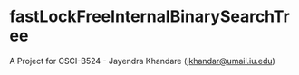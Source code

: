 # fastLockFreeInternalBinarySearchTree
A Project for CSCI-B524 - Jayendra Khandare (jkhandar@umail.iu.edu)
